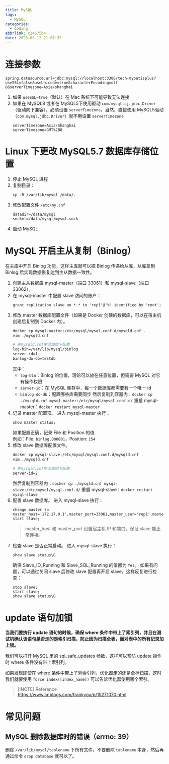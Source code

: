 ```yaml
---
title: MySQL
tags:
  - MySQL
categories:
  - Coding
abbrlink: c24675b4
date: 2023-08-12 21:07:32
---
```

# 连接参数
```properties
spring.datasource.url=jdbc:mysql://localhost:3306/tech-mybatisplus?useSSL=false&useUnicode=true&characterEncoding=utf-8&serverTimezone=Asia/shanghai
```

1. 如果 `useSSL=true`（默认）在 Mac 系统下可能导致无法连接
2. 如果在 MySQL8 或者在 MySQL5下使用驱动 `com.mysql.cj.jdbc.Driver`（驱动向下兼容），必须设置 `serverTimezone`。当然，直接使用 MySQL5驱动（`com.mysql.jdbc.Driver`）就不用设置 `serverTimezone`
	```shell
	serverTimezone=Asia/Shanghai
	serverTimezone=GMT%2B8
	```

# Linux 下更改 MySQL5.7 数据库存储位置
1. 停止 MySQL 进程
2. 复制目录：
	```shell
	cp -R /var/lib/mysql /data/.
	```
1. 修改配置文件 `/etc/my.cnf`
	```shell
	datadir=/data/mysql
	socket=/data/mysql/mysql.sock
	```
4. 启动 MySQL

# MySQL 开启主从复制（Binlog）
在主库中开启 Binlog 功能，这样主库就可以把 Binlog 传递给从库，从库拿到 Binlog 后实现数据恢复达到主从数据一致性。

1. 创建主从数据库 mysql-master（端口 33061）和 mysql-slave（端口 33062）。
2. 在 mysql-master 中配置 slave 访问的账户：
	```mysql
	grant replication slave on *.* to 'rep1'@'%' identified by 'root';	
	```
3. 修改 master 数据库配置文件（如果是 Docker 创建的数据库，可以在宿主机创建后复制到 Docker 内）。
	```bash
	docker cp mysql-master:/etc/mysql/mysql.conf.d/mysqld.cnf .
	vim ./mysqld.cnf
	
	# 在mysqld.cnf中添加如下配置
	log-bin=/var/lib/mysql/binlog
	server-id=1
	binlog-do-db=testdb
	```
	其中：
	- `log-bin`：Binlog 的位置，理论可以放在任意位置，但需要 MySQL 对它有操作权限
	- `server-id`：在 MySQL 集群中，每一个数据库都需要有一个唯一 id
	- `binlog-do-db`：配置哪些库需要同步
	然后复制到容器内：`docker cp ./mysqld.cnf mysql-master:/etc/mysql/mysql.conf.d/`
	重启 mysql-master：`docker restart mysql-master`
4. 记录 master 配置项。
	进入 mysql-master 执行：
	```mysql
	show master status;
	```
	如果配置正确，记录 File 和 Position 的值	
	例如：File: `binlog.000001`，Position: `154`
5. 修改 slave 数据库配置文件。
	```bash
	docker cp mysql-slave:/etc/mysql/mysql.conf.d/mysqld.cnf .
	vim ./mysqld.cnf
	
	# 在mysqld.cnf中添加如下配置
	server-id=2
	```
	然后复制到容器内：`docker cp ./mysqld.cnf mysql-slave:/etc/mysql/mysql.conf.d/`
	重启 mysql-slave：`docker restart mysql-slave`
6. 配置 slave 数据库。
	进入 mysql-slave 执行：
	```mysql
	change master to master_host='172.17.0.1',master_port=33061,master_user='rep1',master_password='root',master_log_file='binlog.000001',master_log_pos=154;
	start slave;
	```
	> master_host 和 master_port 设置宿主机 IP 和端口，保证 slave 能正常连接。
7. 检查 slave 是否正常启动。
	进入 mysql-slave 执行：
	```mysql
	show slave status\G
	```
	确保 Slave_IO_Running 和 Slave_SQL_Running 的值都为 `Yes`。
	如果有问题，可以通过关闭 slave 后修改 slave 配置再开启 slave，这样反复进行检查：
	```mysql
	stop slave;
	start slave;
	show slave status\G
	```

# update 语句加锁
**当我们要执行 update 语句的时候，确保 where 条件中带上了索引列，并且在测试机确认该语句是否走的是索引扫描，防止因为扫描全表，而对表中的所有记录加上锁。**

我们可以打开 MySQL 里的 sql_safe_updates 参数，这样可以预防 update 操作时 where 条件没有带上索引列。

如果发现即使在 where 条件中带上了列索引列，优化器走的还是全标扫描，这时我们就要使用 `force index([index_name])` 可以告诉优化器使用哪个索引。


> [!NOTE] Reference
> https://www.cnblogs.com/frankyou/p/15271070.html


# 常见问题
## MySQL 删除数据库时的错误（errno: 39）
删除 `/var/lib/mysql/tablename` 下所有文件，不要删除 `tablename` 本身，然后再通过命令 `drop database` 就可以了。